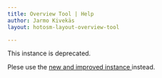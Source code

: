 ```yaml
---
title: Overview Tool | Help
author: Jarmo Kivekäs
layout: hotosm-layout-overview-tool

---
```



This instance is deprecated.

Plese use the <a href="https://jarmokivekas.github.io/hotosm-collate/">new and improved instance </a> instead.</p>